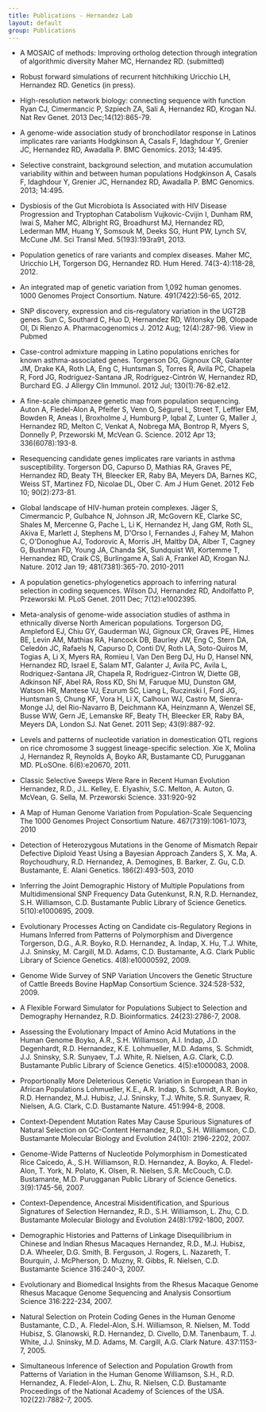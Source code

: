 ```yaml
---
title: Publications - Hernandez Lab
layout: default
group: Publications
---
```


* A MOSAIC of methods: Improving ortholog detection through integration of algorithmic diversity
Maher MC, Hernandez RD. (submitted)

* Robust forward simulations of recurrent hitchhiking
Uricchio LH, Hernandez RD. Genetics (in press).

* High-resolution network biology: connecting sequence with function
Ryan CJ, Cimermancic P, Szpiech ZA, Sali A, Hernandez RD, Krogan NJ. Nat Rev Genet. 2013 Dec;14(12):865-79.

* A genome-wide association study of bronchodilator response in Latinos implicates rare variants
Hodgkinson A, Casals F, Idaghdour Y, Grenier JC, Hernandez RD, Awadalla P. BMC Genomics. 2013; 14:495.

* Selective constraint, background selection, and mutation accumulation variability within and between human populations
Hodgkinson A, Casals F, Idaghdour Y, Grenier JC, Hernandez RD, Awadalla P. BMC Genomics. 2013; 14:495.

* Dysbiosis of the Gut Microbiota Is Associated with HIV Disease Progression and Tryptophan Catabolism
Vujkovic-Cvijin I, Dunham RM, Iwai S, Maher MC, Albright RG, Broadhurst MJ, Hernandez RD, Lederman MM, Huang Y, Somsouk M, Deeks SG, Hunt PW, Lynch SV, McCune JM. Sci Transl Med. 5(193):193ra91, 2013.

* Population genetics of rare variants and complex diseases.
Maher MC, Uricchio LH, Torgerson DG, Hernandez RD.
Hum Hered. 74(3-4):118-28, 2012.

* An integrated map of genetic variation from 1,092 human genomes.
1000 Genomes Project Consortium. Nature. 491(7422):56-65, 2012.

* SNP discovery, expression and cis-regulatory variation in the UGT2B genes.
Sun C, Southard C, Huo D, Hernandez RD, Witonsky DB, Olopade OI, Di Rienzo A. Pharmacogenomics J. 2012 Aug; 12(4):287-96.
View in Pubmed

* Case-control admixture mapping in Latino populations enriches for known asthma-associated genes.
Torgerson DG, Gignoux CR, Galanter JM, Drake KA, Roth LA, Eng C, Huntsman S, Torres R, Avila PC, Chapela R, Ford JG, Rodríguez-Santana JR, Rodríguez-Cintrón W, Hernandez RD, Burchard EG. J Allergy Clin Immunol. 2012 Jul; 130(1):76-82.e12.

* A fine-scale chimpanzee genetic map from population sequencing.
Auton A, Fledel-Alon A, Pfeifer S, Venn O, Ségurel L, Street T, Leffler EM, Bowden R, Aneas I, Broxholme J, Humburg P, Iqbal Z, Lunter G, Maller J, Hernandez RD, Melton C, Venkat A, Nobrega MA, Bontrop R, Myers S, Donnelly P, Przeworski M, McVean G. Science. 2012 Apr 13; 336(6078):193-8.

* Resequencing candidate genes implicates rare variants in asthma susceptibility.
Torgerson DG, Capurso D, Mathias RA, Graves PE, Hernandez RD, Beaty TH, Bleecker ER, Raby BA, Meyers DA, Barnes KC, Weiss ST, Martinez FD, Nicolae DL, Ober C. Am J Hum Genet. 2012 Feb 10; 90(2):273-81.

* Global landscape of HIV-human protein complexes.
Jäger S, Cimermancic P, Gulbahce N, Johnson JR, McGovern KE, Clarke SC, Shales M, Mercenne G, Pache L, Li K, Hernandez H, Jang GM, Roth SL, Akiva E, Marlett J, Stephens M, D'Orso I, Fernandes J, Fahey M, Mahon C, O'Donoghue AJ, Todorovic A, Morris JH, Maltby DA, Alber T, Cagney G, Bushman FD, Young JA, Chanda SK, Sundquist WI, Kortemme T, Hernandez RD, Craik CS, Burlingame A, Sali A, Frankel AD, Krogan NJ. Nature. 2012 Jan 19; 481(7381):365-70.
2010-2011

* A population genetics-phylogenetics approach to inferring natural selection in coding sequences.
Wilson DJ, Hernandez RD, Andolfatto P, Przeworski M. PLoS Genet. 2011 Dec; 7(12):e1002395.

* Meta-analysis of genome-wide association studies of asthma in ethnically diverse North American populations.
Torgerson DG, Ampleford EJ, Chiu GY, Gauderman WJ, Gignoux CR, Graves PE, Himes BE, Levin AM, Mathias RA, Hancock DB, Baurley JW, Eng C, Stern DA, Celedón JC, Rafaels N, Capurso D, Conti DV, Roth LA, Soto-Quiros M, Togias A, Li X, Myers RA, Romieu I, Van Den Berg DJ, Hu D, Hansel NN, Hernandez RD, Israel E, Salam MT, Galanter J, Avila PC, Avila L, Rodriquez-Santana JR, Chapela R, Rodriguez-Cintron W, Diette GB, Adkinson NF, Abel RA, Ross KD, Shi M, Faruque MU, Dunston GM, Watson HR, Mantese VJ, Ezurum SC, Liang L, Ruczinski I, Ford JG, Huntsman S, Chung KF, Vora H, Li X, Calhoun WJ, Castro M, Sienra-Monge JJ, del Rio-Navarro B, Deichmann KA, Heinzmann A, Wenzel SE, Busse WW, Gern JE, Lemanske RF, Beaty TH, Bleecker ER, Raby BA, Meyers DA, London SJ. Nat Genet. 2011 Sep; 43(9):887-92.

* Levels and patterns of nucleotide variation in domestication QTL regions on rice chromosome 3 suggest lineage-specific selection.
Xie X, Molina J, Hernandez R, Reynolds A, Boyko AR, Bustamante CD, Purugganan MD. PLoSOne. 6(6):e20670, 2011.

* Classic Selective Sweeps Were Rare in Recent Human Evolution
Hernandez, R.D., J.L. Kelley, E. Elyashiv, S.C. Melton, A. Auton, G. McVean, G. Sella, M. Przeworski
Science. 331:920-92

* A Map of Human Genome Variation from Population-Scale Sequencing
The 1000 Genomes Project Consortium
Nature. 467(7319):1061-1073, 2010

* Detection of Heterozygous Mutations in the Genome of Mismatch Repair Defective Diploid Yeast Using a Bayesian Approach
Zanders S, X. Ma, A. Roychoudhury, R.D. Hernandez, A. Demogines, B. Barker, Z. Gu, C.D. Bustamante, E. Alani
Genetics. 186(2):493-503, 2010

* Inferring the Joint Demographic History of Multiple Populations from Multidimensional SNP Frequency Data
Gutenkunst, R.N, R.D. Hernandez, S.H. Williamson, C.D. Bustamante
Public Library of Science Genetics. 5(10):e1000695, 2009.

* Evolutionary Processes Acting on Candidate cis-Regulatory Regions in Humans Inferred from Patterns of Polymorphism and Divergence
Torgerson, D.G., A.R. Boyko, R.D. Hernandez, A. Indap, X. Hu, T.J. White, J.J. Sninsky, M. Cargill, M.D. Adams, C.D. Bustamante, A.G. Clark
Public Library of Science Genetics. 4(8):e10000592, 2009.

* Genome Wide Survey of SNP Variation Uncovers the Genetic Structure of Cattle Breeds
Bovine HapMap Consortium
Science. 324:528-532, 2009.

* A Flexible Forward Simulator for Populations Subject to Selection and Demography
Hernandez, R.D.
Bioinformatics. 24(23):2786-7, 2008.

* Assessing the Evolutionary Impact of Amino Acid Mutations in the Human Genome
Boyko, A.R., S.H. Williamson, A.I. Indap, J.D. Degenhardt, R.D. Hernandez, K.E. Lohmueller, M.D. Adams, S. Schmidt, J.J. Sninsky, S.R. Sunyaev, T.J. White, R. Nielsen, A.G. Clark, C.D. Bustamante
Public Library of Science Genetics. 4(5):e1000083, 2008.

* Proportionally More Deleterious Genetic Variation in European than in African Populations
Lohmueller, K.E., A.R. Indap, S. Schmidt, A.R. Boyko, R.D. Hernandez, M.J. Hubisz, J.J. Sninsky, T.J. White, S.R. Sunyaev, R. Nielsen, A.G. Clark, C.D. Bustamante
Nature. 451:994-8, 2008.

* Context-Dependent Mutation Rates May Cause Spurious Signatures of Natural Selection on GC-Content
Hernandez, R.D., S.H. Williamson, C.D. Bustamante
Molecular Biology and Evolution 24(10): 2196-2202, 2007.

* Genome-Wide Patterns of Nucleotide Polymorphism in Domesticated Rice
Caicedo, A., S.H. Williamson, R.D. Hernandez, A. Boyko, A. Fledel-Alon, T. York, N. Polato, K. Olsen, R. Nielsen, S.R. McCouch, C.D. Bustamante, M.D. Purugganan
Public Library of Science Genetics. 3(9):1745-56, 2007.

* Context-Dependence, Ancestral Misidentification, and Spurious Signatures of Selection
Hernandez, R.D., S.H. Williamson, L. Zhu, C.D. Bustamante
Molecular Biology and Evolution 24(8):1792-1800, 2007.

* Demographic Histories and Patterns of Linkage Disequilibrium in Chinese and Indian Rhesus Macaques
Hernandez, R.D., M.J. Hubisz, D.A. Wheeler, D.G. Smith, B. Ferguson, J. Rogers, L. Nazareth, T. Bourquin, J. McPherson, D. Muzny, R. Gibbs, R. Nielsen, C.D. Bustamante
Science 316:240-3, 2007.

* Evolutionary and Biomedical Insights from the Rhesus Macaque Genome
Rhesus Macaque Genome Sequencing and Analysis Consortium
Science 316:222-234, 2007.

* Natural Selection on Protein Coding Genes in the Human Genome
Bustamante, C.D., A. Fledel-Alon, S.H. Williamson, R. Nielsen, M. Todd Hubisz, S. Glanowski, R.D. Hernandez, D. Civello, D.M. Tanenbaum, T. J. White, J.J. Sninsky, M.D. Adams, M. Cargill, A.G. Clark
Nature. 437:1153-7, 2005.

* Simultaneous Inference of Selection and Population Growth from Patterns of Variation in the Human Genome
Williamson, S.H., R.D. Hernandez, A. Fledel-Alon, L. Zhu, R. Nielsen, C.D. Bustamante
Proceedings of the National Academy of Sciences of the USA. 102(22):7882-7, 2005.